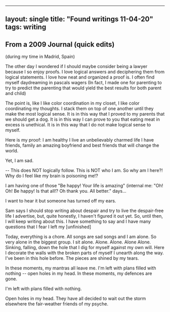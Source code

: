 


---
layout: single
title: "Found writings 11-04-20"
tags: writing
---


## From a 2009 Journal (quick edits)

(during my time in Madrid, Spain)

The other day I wondered if I should maybe consider being a lawyer because I so enjoy proofs. I love logical answers and deciphering them from logical statements. I love how neat and organized a proof is. I often find myself daydreaming in pascals wagers (In fact, I made one for parenting to try to predict the parenting that would yield the best results for both parent and child)

The point is, like I like color coordination in my closet, I like color coordinating my thoughts. I stack them on top of one another until they make the most logical sense. It is in this way that I proved to my parents that we should get a dog. It is in this way I can prove to you that eating meat in excess is unethical. It is in this way that I do not make logical sense to myself.

Here is my proof: I am healthy I live an unbelievably charmed life I have friends, family an amazing boyfriend and best friends that will change the world.

Yet, I am sad.

-- This does NOT logically follow. This is NOT who I am. So why am I here?! Why do I feel like my brain is poisoning me!?

I am having one of those "Be happy! Your life is amazing" (internal me: "Oh! Oh! Be happy! Is that all!? Oh thank you. All better." days...

I want to hear it but someone has turned off my ears.

Sam says I should stop writing about despair and try to live the despair-free life I advertise, but, quite honestly, I haven't figured it out yet. So, until then, I will keep writing about this. I have something to say and I have many questions that I fear I left my [unfinished]

Today, everything is a chore. 
All songs are sad songs 
and I am alone. So very alone 
in the biggest group. I sit alone.
Alone. Alone. Alone Alone. Sinking, 
falling, down the hole that I dig for myself 
against my own will. Here I decorate the walls with the broken parts of myself I unearth along the way.
I've been in this hole before. 
The pieces are shined by my tears. 


In these moments, my mantras all leave me. 
I'm left with plans filled with nothing -- open holes in my head.
In these moments, my defences are gone. 

I'm left with plans 
filled with nothing. 

Open holes in my head. 
They have all decided to wait out the storm elsewhere the fair-weather friends of my psyche.